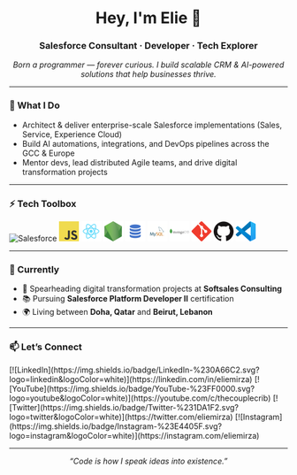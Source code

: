 <h1 align="center">Hey, I'm Elie 👋</h1>
<h3 align="center">Salesforce Consultant · Developer · Tech Explorer</h3>

<p align="center">
  <em>Born a programmer — forever curious.  
  I build scalable CRM & AI-powered solutions that help businesses thrive.</em>
</p>

---

### 🧠 What I Do
- Architect & deliver enterprise-scale Salesforce implementations (Sales, Service, Experience Cloud)
- Build AI automations, integrations, and DevOps pipelines across the GCC & Europe
- Mentor devs, lead distributed Agile teams, and drive digital transformation projects

---

### ⚡ Tech Toolbox
<p>
  <img src="https://upload.wikimedia.org/wikipedia/commons/f/f9/Salesforce.com_logo.svg" width="36" title="Salesforce"/>
  <img src="https://raw.githubusercontent.com/github/explore/main/topics/javascript/javascript.png" width="36" title="JavaScript"/>
  <img src="https://raw.githubusercontent.com/github/explore/main/topics/react/react.png" width="36" title="React"/>
  <img src="https://raw.githubusercontent.com/github/explore/main/topics/nodejs/nodejs.png" width="36" title="Node.js"/>
  <img src="https://raw.githubusercontent.com/github/explore/main/topics/sql/sql.png" width="36" title="SQL"/>
  <img src="https://raw.githubusercontent.com/github/explore/main/topics/mysql/mysql.png" width="36" title="MySQL"/>
  <img src="https://raw.githubusercontent.com/github/explore/main/topics/mongodb/mongodb.png" width="36" title="MongoDB"/>
  <img src="https://raw.githubusercontent.com/github/explore/main/topics/git/git.png" width="36" title="Git"/>
  <img src="https://raw.githubusercontent.com/github/explore/main/topics/github/github.png" width="36" title="GitHub"/>
  <img src="https://raw.githubusercontent.com/github/explore/main/topics/visual-studio-code/visual-studio-code.png" width="36" title="VS Code"/>
</p>

---

### 📌 Currently
- 🚀 Spearheading digital transformation projects at **Softsales Consulting**
- 📚 Pursuing **Salesforce Platform Developer II** certification
- 🌍 Living between **Doha, Qatar** and **Beirut, Lebanon**

---

### 📫 Let’s Connect
<p>
  [![LinkedIn](https://img.shields.io/badge/LinkedIn-%230A66C2.svg?logo=linkedin&logoColor=white)](https://linkedin.com/in/eliemirza)
  [![YouTube](https://img.shields.io/badge/YouTube-%23FF0000.svg?logo=youtube&logoColor=white)](https://youtube.com/c/thecouplecrib)
  [![Twitter](https://img.shields.io/badge/Twitter-%231DA1F2.svg?logo=twitter&logoColor=white)](https://twitter.com/eliemirza)
  [![Instagram](https://img.shields.io/badge/Instagram-%23E4405F.svg?logo=instagram&logoColor=white)](https://instagram.com/eliemirza)
</p>

---

<p align="center">
  <i>“Code is how I speak ideas into existence.”</i>
</p>
